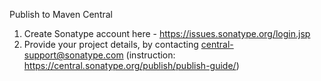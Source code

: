 Publish to Maven Central

1. Create Sonatype account here - https://issues.sonatype.org/login.jsp
2. Provide your project details, by contacting central-support@sonatype.com (instruction: https://central.sonatype.org/publish/publish-guide/)
